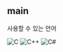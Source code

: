 ## main

사용할 수 있는 언어

<img src="https://img.shields.io/badge/C-A8B9CC?style=flat-square&logo=c&logoColor=white" alt="C"> <img src="https://img.shields.io/badge/C%2B%2B-00599C?style=flat-square&logo=c%2B%2B&logoColor=white" alt="C++"> <img src="https://img.shields.io/badge/C%23-239120?style=flat-square&logo=csharp&logoColor=white" alt="C#">

<!--
**saseolim/saseolim** is a ✨ _special_ ✨ repository because its `README.md` (this file) appears on your GitHub profile.

Here are some ideas to get you started:

- 🔭 I’m currently working on ...
- 🌱 I’m currently learning ...
- 👯 I’m looking to collaborate on ...
- 🤔 I’m looking for help with ...
- 💬 Ask me about ...
- 📫 How to reach me: ...
- 😄 Pronouns: ...
- ⚡ Fun fact: ...
-->
